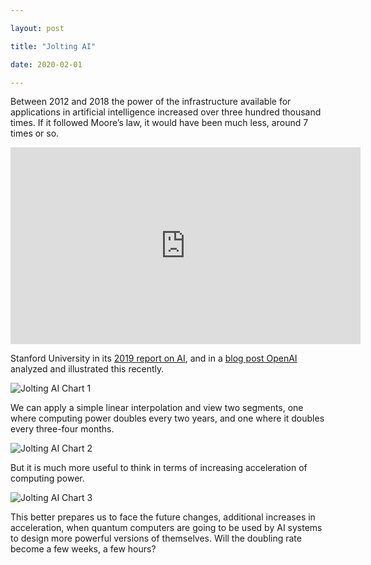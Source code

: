 ```yaml
---

layout: post

title: "Jolting AI"

date: 2020-02-01

---
```


Between 2012 and 2018 the power of the infrastructure available for applications in artificial intelligence increased over three hundred thousand times. If it followed Moore’s law, it would have been much less, around 7 times or so.

<iframe width="560" height="315" src="https://www.youtube.com/embed/ajoyra88UkA" frameborder="0" allow="accelerometer; autoplay; clipboard-write; encrypted-media; gyroscope; picture-in-picture" allowfullscreen></iframe>

Stanford University in its [2019 report on AI](https://hai.stanford.edu/ai-index/2019), and in a [blog post OpenAI](https://openai.com/blog/ai-and-compute/) analyzed and illustrated this recently.

![Jolting AI Chart 1](assets/images/jolting-ai-2.jpg)

We can apply a simple linear interpolation and view two segments, one where computing power doubles every two years, and one where it doubles every three-four months.

![Jolting AI Chart 2](assets/images/jolting-ai-3.jpg)

But it is much more useful to think in terms of increasing acceleration of computing power.

![Jolting AI Chart 3](assets/images/jolting-ai-4.jpg)

This better prepares us to face the future changes, additional increases in acceleration, when quantum computers are going to be used by AI systems to design more powerful versions of themselves. Will the doubling rate become a few weeks, a few hours?
